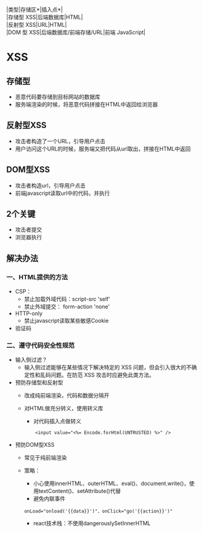 |类型|存储区*|插入点*| <br>
|存储型 XSS|后端数据库|HTML| <br>
|反射型 XSS|URL|HTML| <br>
|DOM 型 XSS|后端数据库/前端存储/URL|前端 JavaScript|<br>


# XSS
## 存储型
- 恶意代码要存储到目标网站的数据库
- 服务端渲染的时候，将恶意代码拼接在HTML中返回给浏览器

## 反射型XSS
- 攻击者构造了一个URL，引导用户点击
- 用户访问这个URL的时候，服务端又把代码从url取出，拼接在HTML中返回

## DOM型XSS
- 攻击者构造url，引导用户点击
- 前端javascript读取url中的代码，并执行

## 2个关键
- 攻击者提交
- 浏览器执行

## 解决办法
### 一、HTML提供的方法
- CSP：
	- 禁止加载外域代码：script-src 'self'
	- 禁止外域提交： form-action 'none'
- HTTP-only
	- 禁止javascript读取某些敏感Cookie
- 验证码

### 二、遵守代码安全性规范
- 输入侧过滤？
	- 输入侧过滤能够在某些情况下解决特定的 XSS 问题，但会引入很大的不确定性和乱码问题。在防范 XSS 攻击时应避免此类方法。
- 预防存储型和反射型
	- 改成纯前端渲染，代码和数据分隔开
	- 对HTML做充分转义，使用转义库 
		- 对代码插入点做转义
		
		```
			<input value="<%= Encode.forHtml(UNTRUSTED) %>" />
		``` 
- 预防DOM型XSS
	- 常见于纯前端渲染
	- 策略：
		- 小心使用innerHTML、outerHTML、eval()、document.write()，使用textContent()、setAttribute()代替
		- 避免内联事件
		
		```
		onLoad="onload('{{data}}')"、onClick="go('{{action}}')"
		```
		- react技术栈：不使用dangerouslySetInnerHTML
	